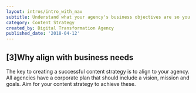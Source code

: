 ```yaml
---
layout: intros/intro_with_nav
subtitle: Understand what your agency's business objectives are so you can align your content strategy.
category: Content Strategy
created_by: Digital Transformation Agency
published_date: '2018-04-12'
---
```


## [3]Why align with business needs
The key to creating a successful content strategy is to align to your agency.  All agencies have a corporate plan that should include a vision, mission and goals. Aim for your content strategy to achieve these.
